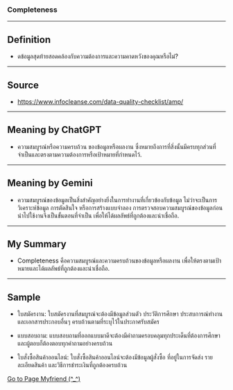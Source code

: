 ### Completeness
-----
## Definition

- ดข้อมูลสุดท้ายสอดคล้องกับความต้องการและความคาดหวังของคุณหรือไม่?

-----
## Source

- [https://www.infocleanse.com/data-quality-checklist/amp/ ](https://www.infocleanse.com/data-quality-checklist/amp/)

-----
## Meaning by ChatGPT

- ความสมบูรณ์หรือความครบถ้วน ของข้อมูลหรือผลงาน ซึ่งหมายถึงการที่สิ่งนั้นมีครบทุกส่วนที่จำเป็นและตรงตามความต้องการหรือเป้าหมายที่กำหนดไว้.

-----
## Meaning by Gemini

- ความสมบูรณ์ของข้อมูลเป็นสิ่งสำคัญอย่างยิ่งในการทำงานที่เกี่ยวข้องกับข้อมูล ไม่ว่าจะเป็นการวิเคราะห์ข้อมูล การตัดสินใจ หรือการสร้างแบบจำลอง การตรวจสอบความสมบูรณ์ของข้อมูลก่อนนำไปใช้งานจึงเป็นขั้นตอนที่จำเป็น เพื่อให้ได้ผลลัพธ์ที่ถูกต้องและน่าเชื่อถือ.

-----
## My Summary
- Completeness คือความสมบูรณ์และความครบถ้วนของข้อมูลหรือผลงาน เพื่อให้ตรงตามเป้าหมายและได้ผลลัพธ์ที่ถูกต้องและน่าเชื่อถือ.

-----
## Sample

- ใบสมัครงาน: ใบสมัครงานที่สมบูรณ์จะต้องมีข้อมูลส่วนตัว ประวัติการศึกษา ประสบการณ์ทำงาน และเอกสารประกอบอื่นๆ ครบถ้วนตามที่ระบุไว้ในประกาศรับสมัคร

- แบบสอบถาม: แบบสอบถามที่ออกแบบมาดีจะต้องมีคำถามครอบคลุมทุกประเด็นที่ต้องการศึกษา และผู้ตอบก็ต้องตอบทุกคำถามอย่างครบถ้วน

- ใบสั่งซื้อสินค้าออนไลน์: ใบสั่งซื้อสินค้าออนไลน์จะต้องมีข้อมูลผู้สั่งซื้อ ที่อยู่ในการจัดส่ง รายละเอียดสินค้า และวิธีการชำระเงินที่ถูกต้องครบถ้วน

[Go to Page Myfriend (^_^)](https://suphat00.github.io/)

